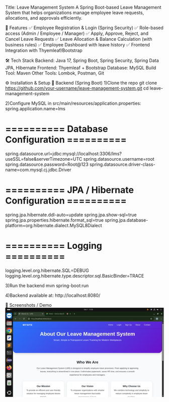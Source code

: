 Title: Leave Management System
A Spring Boot-based Leave Management System that helps organizations manage employee leave requests, allocations, and approvals efficiently.

🚀 Features
✅ Employee Registration & Login (Spring Security)
✅ Role-based access (Admin / Employee / Manager)
✅ Apply, Approve, Reject, and Cancel Leave Requests
✅ Leave Allocation & Balance Calculation (with business rules)
✅ Employee Dashboard with leave history
✅ Frontend Integration with Thyemleaf/Bootstrap

🛠️ Tech Stack
Backend: Java 17, Spring Boot, Spring Security, Spring Data JPA, Hibernate
Frontend: Thyemleaf + Bootstrap
Database: MySQL
Build Tool: Maven
Other Tools: Lombok, Postman, Git


 ⚙️ Installation & Setup
🔧 Backend (Spring Boot)
1)Clone the repo
git clone https://github.com/your-username/leave-management-system.git
cd leave-management-system

2)Configure MySQL in src/main/resources/application.properties:
spring.application.name=lms
# ========== Database Configuration ==========
spring.datasource.url=jdbc:mysql://localhost:3306/lms?useSSL=false&serverTimezone=UTC
spring.datasource.username=root
spring.datasource.password=Root@123
spring.datasource.driver-class-name=com.mysql.cj.jdbc.Driver

# ========== JPA / Hibernate Configuration ==========
spring.jpa.hibernate.ddl-auto=update
spring.jpa.show-sql=true
spring.jpa.properties.hibernate.format_sql=true
spring.jpa.database-platform=org.hibernate.dialect.MySQL8Dialect

# ========== Logging ==========
logging.level.org.hibernate.SQL=DEBUG
logging.level.org.hibernate.type.descriptor.sql.BasicBinder=TRACE

3)Run the backend
mvn spring-boot:run

4)Backend available at:
http://localhost:8080/

📸 Screenshots / Demo
![about](screenshots/about.png)
